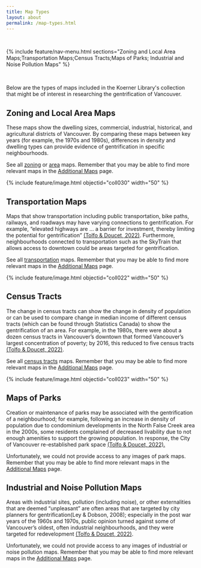 ```yaml
---
title: Map Types
layout: about
permalink: /map-types.html
---
```


<br>

{% include feature/nav-menu.html sections="Zoning and Local Area Maps;Transportation Maps;Census Tracts;Maps of Parks; Industrial and Noise Pollution Maps" %}

<br>

Below are the types of maps included in the Koerner Library's collection that might be of interest in researching the gentrification of Vancouver. 


## Zoning and Local Area Maps
These maps show the dwelling sizes, commercial, industrial, historical, and agricultural districts of Vancouver. By comparing these maps between key years (for example, the 1970s and 1980s), differences in density and dwelling types can provide evidence of gentrification in specific neighbourhoods. 

See all [zoning](/maps-collection/browse.html#zoning) or [area](/maps-collection/browse.html#local%20area) maps. Remember that you may be able to find more relevant maps in the [Additional Maps](/maps-collection/additional-maps.html) page.

{% include feature/image.html objectid="coll030" width="50" %}


## Transportation Maps
Maps that show transportation including public transportation, bike paths, railways, and roadways may have varying connections to gentrification. For example, “elevated highways are … a barrier for investment, thereby limiting the potential for gentrification” [(Tolfo & Doucet, 2022)](/maps-collection/citations.html). Furthermore, neighbourhoods connected to transportation such as the SkyTrain that allows access to downtown could be areas targeted for gentrification.

See all [transportation](/maps-collection/browse.html#transportation) maps. Remember that you may be able to find more relevant maps in the [Additional Maps](/maps-collection/additional-maps.html) page.

{% include feature/image.html objectid="coll022" width="50" %}

## Census Tracts
The change in census tracts can show the change in density of population or can be used to compare change in median income of different census tracts (which can be found through Statistics Canada) to show the gentrification of an area. For example, in the 1980s, there were about a dozen census tracts in Vancouver’s downtown that formed Vancouver’s largest concentration of poverty; by 2016, this reduced to five census tracts [(Tolfo & Doucet, 2022)](/maps-collection/citations.html).

See all [census tracts](/maps-collection/browse.html#census%20districts) maps. Remember that you may be able to find more relevant maps in the [Additional Maps](/maps-collection/additional-maps.html) page.

{% include feature/image.html objectid="coll023" width="50" %}


## Maps of Parks
Creation or maintenance of parks may be associated with the gentrification of a neighbourhood; for example, following an increase in density of population due to condominium developments in the North False Creek area in the 2000s, some residents complained of decreased livability due to not enough amenities to support the growing population. In response, the City of Vancouver re-established park space [(Tolfo & Doucet, 2022).](/maps-collection/citations.html)

Unfortunately, we could not provide access to any images of park maps. Remember that you may be able to find more relevant maps in the [Additional Maps](/maps-collection/additional-maps.html) page.


## Industrial and Noise Pollution Maps
Areas with industrial sites, pollution (including noise), or other externalities that are deemed “unpleasant” are often areas that are targeted by city planners for gentrification(Ley & Dobson, 2008); especially in the post war years of the 1960s and 1970s, public opinion turned against some of Vancouver’s oldest, often industrial neighbourhoods, and they were targeted for redevelopment [(Tolfo & Doucet, 2022)](/maps-collection/citations.html). 

Unfortunately, we could not provide access to any images of industrial or noise pollution maps. Remember that you may be able to find more relevant maps in the [Additional Maps](/maps-collection/additional-maps.html) page.